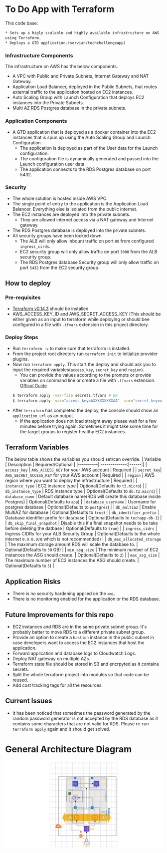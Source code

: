 # To Do App with Terraform

This code base:

    * Sets up a higly scalable and highly available infrastructure on AWS using Terraform.
    * Deploys a GTD application.(servian/techchallengeapp)

### Infrastructure Components

The infrastructure on AWS has the below components.

* A VPC with Public and Private Subnets, Internet Gateway and NAT Gateway.
* Application Load Balancer, deployed in the Public Subnets, that routes external traffic to the application hosted on EC2 instances.
* Auto Scaling Group with Launch Configuration that deploys EC2 instances into the Private Subnets.
* Multi AZ RDS Postgres database in the private subnets.

### Application Components

* A GTD application that is deployed as a docker container into the EC2 instances that is spun up using the Auto Scaling Group and Launch Configuration.
    * The application is deployed as part of the User data for the Launch configuration.
    * The configuration file is dynamically generated and passed into the Launch configuration user data.
    * The application connects to the RDS Postgres database on port 5432.

### Security

* The whole solution is hosted inside AWS VPC.
* The single point of entry to the application is the Application Load Balancer. Everything else is isolated from the public internet.
* The EC2 instances are deployed into the private subnets.
    * They are allowed internet access via a NAT gateway and Internet gateway.
* The RDS Postgres database is deployed into the private subnets.
* All security groups have been locked down.
    * The ALB will only allow inbount traffic on port `80` from configured `ingress_cirds`.
    * EC2 security group will only allow traffic on port `3000` from the ALB security group.
    * The RDS Postgres database Security group will only allow traffic on port `5432` from the EC2 security group.

## How to deploy

### Pre-requisites

* [Terraform v0.14.3](https://learn.hashicorp.com/tutorials/terraform/install-cli) should be installed.
* AWS_ACCESS_KEY_ID and AWS_SECRET_ACCESS_KEY (This should be either given as an input to terraform while deploying or should bee configured in a file with `.tfvars` extension in this project directory.

### Deploy Steps

* Run `terraform -v` to make sure that terraform is installed.
* From the project root directory run `terraform init` to initialize provider plugins.
* Now run `terraform apply`. This start the deploy and should ask you to input the required variables(`access_key`, `secret_key` and `region`).
    * You can provide the values according to the prompts or provide variables on command line or create a file with `.tfvars` extension. [Offical Guide](https://www.terraform.io/docs/configuration/variables.html#variables-on-the-command-line)
    ``` bash
    $ terraform apply -var-file secrets.tfvars # OR
    $ terraform apply -var="access_key=AXXXXXXXXXAA" -var="secret_key=xxxxxxxxxxxx"  -var="region=ap-southeast-2"
    ```
* After `terraform` has completed the deploy, the console should show an `application_url` as an output.
    * If the application does not load straight away please wait for a few minutes before trying again. Sometimes it might take some time for the target groups to register healthy EC2 instances.

## Terraform Variables

The below table shows the variables you should set/can override.
| Variable   |      Description      |  Required/Optional |
|----------|:-------------:|------:|
| `access_key` |  `AWS_ACCESS_KEY` for your AWS account | Required |
| `secret_key`|    `AWS_SECRET_ACCESS_KEY` for your AWS account   |  Required |
| `region` | AWS region where you want to deploy the infrastructure |   Required |
| `instance_type` | EC2 instance type | Optional(Defaults to `t3.micro`) |
| `db_instance_type` | RDS instance type | Optional(Defaults to `db.t2.micro`) |
| `database_name` | Default database name(RDS will create this database inside Postgres) | Optional(Defaults to `app`) |
| `database_username` | Username for postgres database | Optional(Defaults to `postgres`) |
| `db_multiaz` | Enable MultiAZ for database | Optional(Defaults to `true`) |
| `db_identifier_prefix` | Database identifier prefix for database | Optional(Defaults to `techapp-db-1`) |
| `db_skip_final_snapshot` | Disable this if a final snapshot needs to be take before deleting the datbase | Optional(Defaults to `true`) |
| `ingress_cidrs` | Ingress CIDRs for your ALB Security Group |   Optional(Defaults to the whole internet `0.0.0.0/0` which is not recommended) |
| `db_max_allocated_storage` | The maximum storage amount RDS will scale the database to. |   Optional(Defaults to `30` GB) |
| `min_asg_size` | The minimum number of EC2 instances the ASG should create. |   Optional(Defaults to `2`) |
| `max_asg_size` | The maximum number of EC2 instances the ASG should create. |   Optional(Defaults to `5`) |

## Application Risks

* There is no security hardening applied on the `ami`.
* There is no monitoring enabled for the application or the RDS database.

## Future Improvements for this repo

* EC2 instances and RDS are in the same private subnet group. It's probably better to move RDS to a different private subnet group.
* Provide an option to create a `bastion` instance in the public subnet in case developers want to access the EC2 instances that host the application.
* Forward application and database logs to Cloudwatch Logs.
* Deploy NAT gateway on multiple AZs.
* Terraform state file should be stored in S3 and encrpyted as it contains secrets.
* Split the whole terraform project into modules so that code can be reused.
* Add cost tracking tags for all the resources.

## Current Issues

* It has been noticed that sometimes the password generated by the random password generator is not accepted by the RDS database as it contains some characters that are not valid for RDS. Please re-run `terraform apply` again and it should get solved.

# General Architecture Diagram

![Architecture](docs/arch.png)

